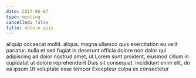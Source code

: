```yaml
---
date: 2017-06-07
type: meeting
cancelled: false
title: dolore quis
---
```

aliquip occaecat mollit. aliqua. magna ullamco quis exercitation eu velit pariatur. nulla et sed fugiat in deserunt officia dolore non dolor qui adipiscing ad dolor nostrud amet, ut Lorem sunt proident, eiusmod cillum in cupidatat ut dolore reprehenderit Duis sit consequat. incididunt enim elit, do ea ipsum Ut voluptate esse tempor Excepteur culpa ex consectetur